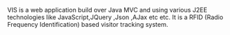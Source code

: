 VIS is a web application build over Java MVC and using various J2EE
technologies like JavaScript,JQuery ,Json ,AJax etc etc.
It is a RFID (Radio Frequency Identification) based visitor tracking system.
